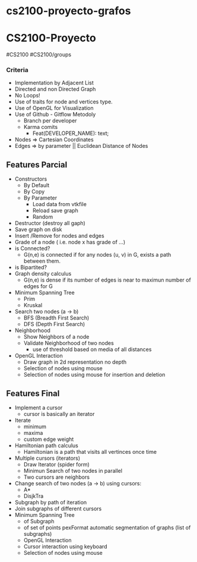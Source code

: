 # cs2100-proyecto-grafos

# CS2100-Proyecto
#CS2100 #CS2100/groups
  
### Criteria  
* Implementation by Adjacent List  
* Directed and non Directed Graph  
* No Loops!  
* Use of traits for node and vertices type.  
* Use of OpenGL for Visualization  
* Use of Github - Gitflow Metodoly
	* Branch per developer
	* Karma comits
		* Feat(DEVELOPER_NAME): text;
* Nodes => Cartesian Coordinates
* Edges => by parameter || Euclidean Distance of Nodes
  
  
## Features Parcial  
* Constructors  
	* By Default  
	* By Copy  
	* By Parameter  
		* Load data from vtkfile  
		* Reload save graph
		* Random
* Destructor  (destroy all gaph)
* Save graph on disk
* Insert /Remove for nodes and edges  
* Grade of  a node ( i.e. node x has grade of …)
* is Connected?  
	* G(n,e) is connected if for any nodes (u, v) in G, exists a path between them.
* is Bipartited?  
* Graph density calculus
	* G(n,e) is dense if its number of edges is near to maximun number of edges for G
* Minimum Spanning Tree  
	* Prim  
	* Kruskal  
* Search  two nodes (a -> b)
	* BFS (Breadth First Search)  
	* DFS (Depth First Search)  
* Neighborhood  
	* Show Neighbors  of a node
	* Validate Neighborhood of two nodes  
		* use of threshold based on media of all distances
* OpenGL  Interaction
	* Draw graph in 2d representation no depth
	* Selection of nodes using mouse
	* Selection of nodes using mouse for insertion and deletion
  
## Features Final  
* Implement a cursor
	* cursor is basically an iterator 
* Iterate 
	* minimum 
	* maxima
	* custom edge weight  
* Hamiltonian path calculus
	* Hamiltonian is a path that visits all vertinces once time
* Multiple cursors (iterators)
	* Draw Iterator (spider form) 
	* Minimun Search of two nodes in parallel  
	* Two cursors are neighbors
* Change search of two nodes (a -> b) using cursors:
	* A* 
	* DisjkTra
* Subgraph by path  of iteration
* Join subgraphs  of different cursors
* Minimum Spanning Tree  
	* of Subgraph  
	* of set of points pexFormat  automatic segmentation of graphs (list of subgraphs)
	* OpenGL  Interaction
	* Cursor interaction using keyboard
	* Selection of nodes using mouse

